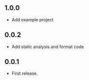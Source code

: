 ## 1.0.0
* Add example project

## 0.0.2
* Add static analysis and format code

## 0.0.1
* First release.
